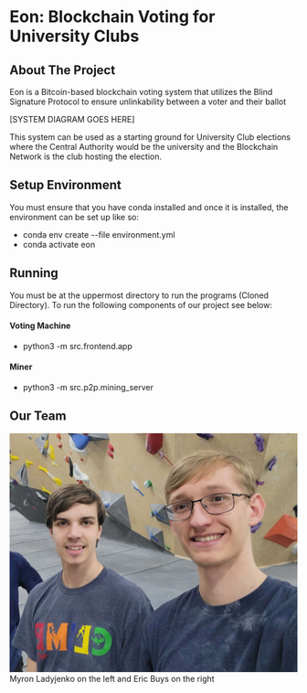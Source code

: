 # Eon: Blockchain Voting for University Clubs

## About The Project
Eon is a Bitcoin-based blockchain voting system that utilizes the Blind Signature Protocol to ensure unlinkability between a voter and their ballot

[SYSTEM DIAGRAM GOES HERE]

This system can be used as a starting ground for University Club elections where the Central Authority would be the university and the Blockchain Network is the club hosting the election.

## Setup Environment
You must ensure that you have conda installed and once it is installed, the environment can be set up like so:
- conda env create --file environment.yml
- conda activate eon

## Running
You must be at the uppermost directory to run the programs (Cloned Directory). To run the following components of our project see below:
#### Voting Machine
- python3 -m src.frontend.app
#### Miner
- python3 -m src.p2p.mining_server

## Our Team
![Our Team](documents/EonTeam.jpg)
Myron Ladyjenko on the left and Eric Buys on the right